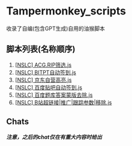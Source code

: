 
# Tampermonkey_scripts

收录了自编(包含GPT生成)自用的油猴脚本

## 脚本列表(名称顺序)

1. [\[NSLC\] ACG.RIP筛选.js](https://github.com/KJH-x/Tampermonkey_scripts/blob/main/Js/[NSLC]%20ACG.RIP%E7%AD%9B%E9%80%89.js)
2. [\[NSLC\] BITPT自动签到.js](https://github.com/KJH-x/Tampermonkey_scripts/blob/main/Js/%5BNSLC%5D%20BITPT%E8%87%AA%E5%8A%A8%E7%AD%BE%E5%88%B0.js)
3. [\[NSLC\] 京东自营高亮.js](https://github.com/KJH-x/Tampermonkey_scripts/blob/main/Js/[NSLC]%20%E4%BA%AC%E4%B8%9C%E8%87%AA%E8%90%A5%E9%AB%98%E4%BA%AE.js)
4. [\[NSLC\] 百度贴吧自动签到.js](https://github.com/KJH-x/Tampermonkey_scripts/blob/main/Js/[NSLC]%20%E7%99%BE%E5%BA%A6%E8%B4%B4%E5%90%A7%E8%87%AA%E5%8A%A8%E7%AD%BE%E5%88%B0.js)
5. [\[NSLC\] 百度题库答案蒙版去除.js](https://github.com/KJH-x/Tampermonkey_scripts/blob/main/Js/[NSLC]%20%E7%99%BE%E5%BA%A6%E9%A2%98%E5%BA%93%E7%AD%94%E6%A1%88%E8%92%99%E7%89%88%E5%8E%BB%E9%99%A4.js)
6. [\[NSLC\] B站超链接|推广|跟踪参数|移除.js](https://github.com/KJH-x/Tampermonkey_scripts/blob/main/Js/%5BNSLC%5D%20B%E7%AB%99%E8%B6%85%E9%93%BE%E6%8E%A5.%E6%8E%A8%E5%B9%BF.%E8%B7%9F%E8%B8%AA%E5%8F%82%E6%95%B0%E7%A7%BB%E9%99%A4.js)

## Chats

***注意，之后的chat仅在有重大内容时给出***
